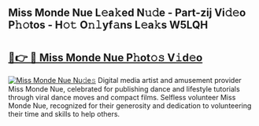 ## Miss Monde Nue L𝚎a𝚔ed N𝚞𝚍e - Part-zij Vi𝚍𝚎o P𝚑𝚘tos - H𝚘𝚝 O𝚗𝚕yf𝚊ns L𝚎a𝚔s W5LQH

# <h2><a href="http://kf8g4b.oniu.top/?m=Miss+Monde+Nue">🔗👉 🔴 Miss Monde Nue P𝚑ot𝚘𝚜 V𝚒d𝚎o</a></h2>

[![Miss Monde Nue Nu𝚍e𝚜](https://i.imgur.com/0qMVB7G.gif)](http://kf8g4b.oniu.top/?m=Miss+Monde+Nue)
Digital media artist and amusement provider Miss Monde Nue, celebrated for publishing dance and lifestyle tutorials through viral dance moves and compact films. Selfless volunteer Miss Monde Nue, recognized for their generosity and dedication to volunteering their time and skills to help others.  
